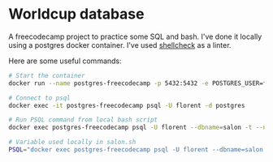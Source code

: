 # Worldcup database

A freecodecamp project to practice some SQL and bash.
I've done it locally using a postgres docker container.
I've used [shellcheck](https://www.shellcheck.net/) as a linter.

Here are some useful commands:

````bash
# Start the container
docker run --name postgres-freecodecamp -p 5432:5432 -e POSTGRES_USER=florent -e POSTGRES_PASSWORD=mysecretpassword -d postgres:16-alpine

# Connect to psql
docker exec -it postgres-freecodecamp psql -U florent -d postgres

# Run PSQL command from local bash script 
docker exec postgres-freecodecamp psql -U florent --dbname=salon -t --no-align -c "SELECT * FROM services;"

# Variable used locally in salon.sh
PSQL="docker exec postgres-freecodecamp psql -U florent --dbname=salon -t --no-align -c"
````

